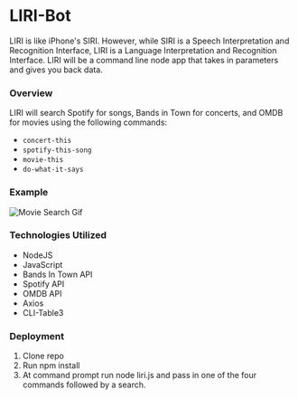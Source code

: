 # LIRI-Bot

LIRI is like iPhone's SIRI. However, while SIRI is a Speech Interpretation and Recognition Interface, LIRI is a Language Interpretation and Recognition Interface. LIRI will be a command line node app that takes in parameters and gives you back data.

### Overview

LIRI will search Spotify for songs, Bands in Town for concerts, and OMDB for movies using the following commands:
   * `concert-this`
   * `spotify-this-song`
   * `movie-this`
   * `do-what-it-says`

### Example

![Movie Search Gif](./movie.gif)

### Technologies Utilized

* NodeJS
* JavaScript
* Bands In Town API
* Spotify API
* OMDB API
* Axios
* CLI-Table3

### Deployment
1. Clone repo
1. Run npm install
1. At command prompt run node liri.js and pass in one of the four commands followed by a search.


